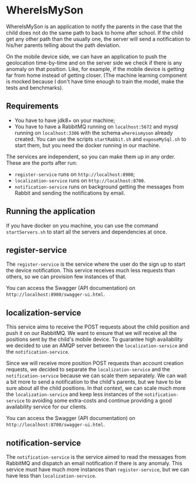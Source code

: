 # WhereIsMySon

WhereIsMySon is an application to notify the parents in the case that the child does not do the same path to back to home after school. If the child get any other path than the usually one, the server will send a notification to his/her parents telling about the path deviation.

On the mobile device side, we can have an application to push the geolocation time-by-time and on the server side we check if there is any anomaly on that position. Like, for example, if the mobile device is getting far from home instead of getting closer. (The machine learning component is mocked because I don't have time enough to train the model, make the tests and benchmarks).

## Requirements

- You have to have jdk8+ on your machine;
- You have to have a RabbitMQ running on `localhost:5672` and mysql running on `localhost:3306` with the schema `whereismyson` already created. You can use the scripts `startRabbit.sh` and `exposeMySql.sh` to start them, but you need the docker running in our machine.

The services are independent, so you can make them up in any order. These are the ports after run:
- `register-service` runs on `http://localhost:8900`;
- `localization-service` runs on `http://localhost:8700`.
- `notification-service` runs on background getting the messages from Rabbit and sending the notifications by email.

## Running the application

If you have docker on you machine, you can use the command `startServers.sh` to start all the servers and dependencies at once.

## register-service

The `register-service` is the service where the user do the sign up to start the device notification. This service receives much less requests than others, so we can provision few instances of that.

You can access the Swagger (API documentation) on `http://localhost:8900/swagger-ui.html`.

## localization-service

This service aims to receive the POST requests about the child position and push it on our RabbitMQ. We want to ensure that we will receive all the positions sent by the child's mobile device. To guarantee high availability we decided to use an AMQP server between the `localization-service` and the `notification-service`.

Since we will receive more position POST requests than account creation requests, we decided to separate the `localization-service` and the `notification-service` because we can scale them separately. We can wait a bit more to send a notification to the child's parents, but we have to be sure about all the child positions. In that context, we can scale much more the `localization-service` and keep less instances of the `notification-service` to avoiding some extra-costs and continue providing a good availability service for our clients.

You can access the Swagger (API documentation) on `http://localhost:8700/swagger-ui.html`.

## notification-service

The `notification-service` is the service aimed to read the messages from RabbitMQ and dispatch an email notification if there is any anomaly. This service must have much more instances than `register-service`, but we can have less than `localization-service`.
